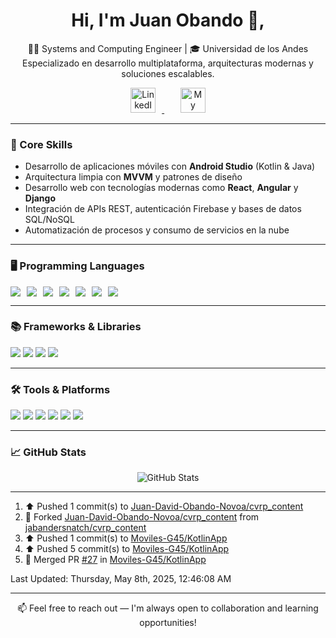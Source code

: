 <h1 align="center">Hi, I'm Juan Obando 👋,</h1>

<p align="center">
  👨‍💻 Systems and Computing Engineer | 🎓 Universidad de los Andes<br>
  Especializado en desarrollo multiplataforma, arquitecturas modernas y soluciones escalables.
</p>

<div align="center">
  <a href="https://www.linkedin.com/in/juan-david-obando-novoa-b775ab325/" target="_blank">
    <img src="https://cdn.jsdelivr.net/gh/devicons/devicon/icons/linkedin/linkedin-original.svg" alt="LinkedIn" style="height: 40px; margin: 0 10px;" />
  </a>
&nbsp;&nbsp;&nbsp;
<a href="https://juan-david-obando-novoa.github.io/" target="_blank">
  <img src="https://cdn-icons-png.flaticon.com/512/929/929564.png" alt="My Website" style="height: 40px; margin: 0 10px;" /></a>


</div>



---

<h3>🧠 Core Skills</h3>

- Desarrollo de aplicaciones móviles con **Android Studio** (Kotlin & Java)
- Arquitectura limpia con **MVVM** y patrones de diseño
- Desarrollo web con tecnologías modernas como **React**, **Angular** y **Django**
- Integración de APIs REST, autenticación Firebase y bases de datos SQL/NoSQL
- Automatización de procesos y consumo de servicios en la nube

---

<h3>🖥️ Programming Languages</h3>

<div style="display: flex; gap: 10px;">
  <img src="https://img.shields.io/badge/Java-ED8B00?style=for-the-badge&logo=java&logoColor=white" />
  <img src="https://img.shields.io/badge/Kotlin-0095D5?style=for-the-badge&logo=kotlin&logoColor=white" />
  <img src="https://img.shields.io/badge/Python-3776AB?style=for-the-badge&logo=python&logoColor=white" />
  <img src="https://img.shields.io/badge/JavaScript-F7DF1E?style=for-the-badge&logo=javascript&logoColor=black" />
  <img src="https://img.shields.io/badge/TypeScript-007ACC?style=for-the-badge&logo=typescript&logoColor=white" />
  <img src="https://img.shields.io/badge/HTML5-E34F26?style=for-the-badge&logo=html5&logoColor=white" />
  <img src="https://img.shields.io/badge/CSS3-1572B6?style=for-the-badge&logo=css3&logoColor=white" />
</div>

---

<h3>📚 Frameworks & Libraries</h3>

<p>
  <img src="https://img.shields.io/badge/Django-092E20?style=for-the-badge&logo=django&logoColor=white" />
  <img src="https://img.shields.io/badge/Angular-DD0031?style=for-the-badge&logo=angular&logoColor=white" />
  <img src="https://img.shields.io/badge/Tailwind_CSS-38B2AC?style=for-the-badge&logo=tailwind-css&logoColor=white" />
  <img src="https://img.shields.io/badge/React-20232A?style=for-the-badge&logo=react&logoColor=61DAFB" />
</p>

---

<h3>🛠️ Tools & Platforms</h3>

<p>
  <img src="https://img.shields.io/badge/Android_Studio-3DDC84?style=for-the-badge&logo=android-studio&logoColor=white" />
  <img src="https://img.shields.io/badge/Firebase-FFCA28?style=for-the-badge&logo=firebase&logoColor=black" />
  <img src="https://img.shields.io/badge/Git-F05032?style=for-the-badge&logo=git&logoColor=white" />
  <img src="https://img.shields.io/badge/GitHub-181717?style=for-the-badge&logo=github&logoColor=white" />
  <img src="https://img.shields.io/badge/PostgreSQL-4169E1?style=for-the-badge&logo=postgresql&logoColor=white" />
  <img src="https://img.shields.io/badge/Visual_Studio_Code-007ACC?style=for-the-badge&logo=visual-studio-code&logoColor=white" />
</p>

---

<h3>📈 GitHub Stats</h3>

<p align="center">
  <img src="https://github-readme-stats.vercel.app/api?username=Juan-David-Obando-Novoa&show_icons=true&theme=dark" alt="GitHub Stats" />
</p>

---
<!--RECENT_ACTIVITY:start-->
1. ⬆️ Pushed 1 commit(s) to [Juan-David-Obando-Novoa/cvrp_content](https://github.com/Juan-David-Obando-Novoa/cvrp_content)<br>
2. 🔱 Forked [Juan-David-Obando-Novoa/cvrp_content](https://github.com/Juan-David-Obando-Novoa/cvrp_content) from [jabandersnatch/cvrp_content](https://github.com/jabandersnatch/cvrp_content)<br>
3. ⬆️ Pushed 1 commit(s) to [Moviles-G45/KotlinApp](https://github.com/Moviles-G45/KotlinApp)<br>
4. ⬆️ Pushed 5 commit(s) to [Moviles-G45/KotlinApp](https://github.com/Moviles-G45/KotlinApp)<br>
5. 🎉 Merged PR [#27](https://github.com/Moviles-G45/KotlinApp/pull/27) in [Moviles-G45/KotlinApp](https://github.com/Moviles-G45/KotlinApp)<br>
<!--RECENT_ACTIVITY:end-->
<!--RECENT_ACTIVITY:last_update-->
Last Updated: Thursday, May 8th, 2025, 12:46:08 AM
<!--RECENT_ACTIVITY:last_update_end-->

---

<p align="center">
  📫 Feel free to reach out — I'm always open to collaboration and learning opportunities!
</p>
